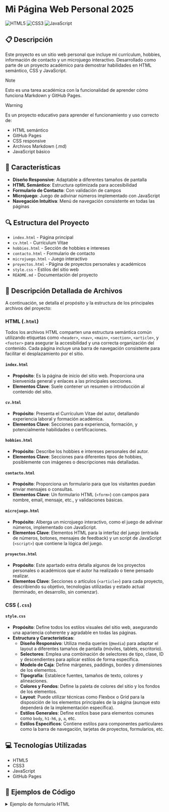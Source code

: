 # Mi Página Web Personal 2025

![HTML5](https://img.shields.io/badge/HTML5-E34F26?style=for-the-badge&logo=html5&logoColor=white)
![CSS3](https://img.shields.io/badge/CSS3-1572B6?style=for-the-badge&logo=css3&logoColor=white)
![JavaScript](https://img.shields.io/badge/JavaScript-F7DF1E?style=for-the-badge&logo=javascript&logoColor=black)

## 📋 Descripción

Este proyecto es un sitio web personal que incluye mi currículum, hobbies, información de contacto y un microjuego interactivo. Desarrollado como parte de un proyecto académico para demostrar habilidades en HTML semántico, CSS y JavaScript.

> [!NOTE]
> Esto es una tarea académica con la funcionalidad de aprender cómo funciona Markdown y GitHub Pages.

> [!WARNING]
> Es un proyecto educativo para aprender el funcionamiento y uso correcto de:
> - HTML semántico
> - GitHub Pages
> - CSS responsive
> - Archivos Markdown (.md)
> - JavaScript básico

## 🚀 Características

- **Diseño Responsive**: Adaptable a diferentes tamaños de pantalla
- **HTML Semántico**: Estructura optimizada para accesibilidad
- **Formulario de Contacto**: Con validación de campos
- **Microjuego**: Juego de adivinar números implementado con JavaScript
- **Navegación Intuitiva**: Menú de navegación consistente en todas las páginas

## 🔍 Estructura del Proyecto

- `index.html` - Página principal
- `cv.html` - Currículum Vitae
- `hobbies.html` - Sección de hobbies e intereses
- `contacto.html` - Formulario de contacto
- `microjuego.html` - Juego interactivo
- `proyectos.html` - Página de proyectos personales y académicos
- `style.css` - Estilos del sitio web
- `README.md` - Documentación del proyecto

## 📄 Descripción Detallada de Archivos

A continuación, se detalla el propósito y la estructura de los principales archivos del proyecto:

### HTML (`.html`)

Todos los archivos HTML comparten una estructura semántica común utilizando etiquetas como `<header>`, `<nav>`, `<main>`, `<section>`, `<article>`, y `<footer>` para asegurar la accesibilidad y una correcta organización del contenido. Cada página incluye una barra de navegación consistente para facilitar el desplazamiento por el sitio.

#### `index.html`
- **Propósito**: Es la página de inicio del sitio web. Proporciona una bienvenida general y enlaces a las principales secciones.
- **Elementos Clave**: Suele contener un resumen o introducción al contenido del sitio.

#### `cv.html`
- **Propósito**: Presenta el Currículum Vitae del autor, detallando experiencia laboral y formación académica.
- **Elementos Clave**: Secciones para experiencia, formación, y potencialmente habilidades o certificaciones.

#### `hobbies.html`
- **Propósito**: Describe los hobbies e intereses personales del autor.
- **Elementos Clave**: Secciones para diferentes tipos de hobbies, posiblemente con imágenes o descripciones más detalladas.

#### `contacto.html`
- **Propósito**: Proporciona un formulario para que los visitantes puedan enviar mensajes o consultas.
- **Elementos Clave**: Un formulario HTML (`<form>`) con campos para nombre, email, mensaje, etc., y validaciones básicas.

#### `microjuego.html`
- **Propósito**: Alberga un microjuego interactivo, como el juego de adivinar números, implementado con JavaScript.
- **Elementos Clave**: Elementos HTML para la interfaz del juego (entrada de números, botones, mensajes de feedback) y un script de JavaScript (`<script>`) que contiene la lógica del juego.

#### `proyectos.html`
- **Propósito**: Este apartado extra detalla algunos de los proyectos personales o académicos que el autor ha realizado o tiene pensado realizar.
- **Elementos Clave**: Secciones o artículos (`<article>`) para cada proyecto, describiendo su objetivo, tecnologías utilizadas y estado actual (terminado, en desarrollo, sin comenzar).

### CSS (`.css`)

#### `style.css`
- **Propósito**: Define todos los estilos visuales del sitio web, asegurando una apariencia coherente y agradable en todas las páginas.
- **Estructura y Características**:
  - **Diseño Responsivo**: Utiliza media queries (`@media`) para adaptar el layout a diferentes tamaños de pantalla (móviles, tablets, escritorio).
  - **Selectores**: Emplea una combinación de selectores de tipo, clase, ID y descendientes para aplicar estilos de forma específica.
  - **Modelo de Caja**: Define márgenes, paddings, bordes y dimensiones de los elementos.
  - **Tipografía**: Establece fuentes, tamaños de texto, colores y alineaciones.
  - **Colores y Fondos**: Define la paleta de colores del sitio y los fondos de los elementos.
  - **Layout**: Puede utilizar técnicas como Flexbox o Grid para la disposición de los elementos principales de la página (aunque esto dependerá de la implementación específica).
  - **Estilos Generales**: Define estilos base para elementos comunes como `body`, `h1-h6`, `p`, `a`, etc.
  - **Estilos Específicos**: Contiene estilos para componentes particulares como la barra de navegación, tarjetas de proyectos, formularios, etc.

## 💻 Tecnologías Utilizadas

- HTML5
- CSS3
- JavaScript
- GitHub Pages

## 📝 Ejemplos de Código

<details>
<summary>Ejemplo de formulario HTML</summary>

```html
<form method="post" action="#" class="contact-form">
  <section class="form-section">
    <h3>Datos personales</h3>
    
    <p class="form-field">
      <label for="nombre">Nombre:</label>
      <input type="text" id="nombre" name="nombre" placeholder="Tu nombre" required>
    </p>
    
    <!-- Más campos del formulario -->
  </section>
</form>
